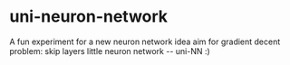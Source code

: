 # uni-neuron-network
A fun experiment for a new neuron network idea aim for gradient decent problem: skip layers little neuron network -- uni-NN :) 
